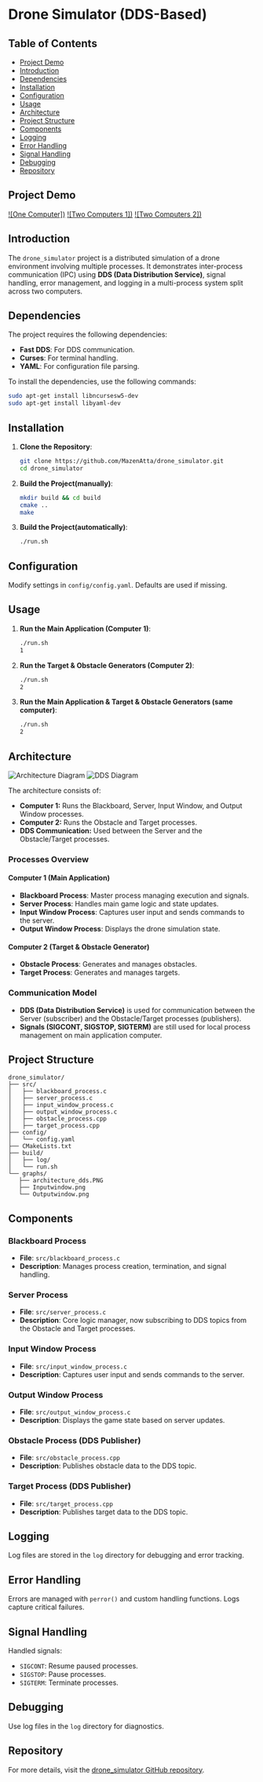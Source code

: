 # Drone Simulator (DDS-Based)

## Table of Contents
- [Project Demo](#project-demo)
- [Introduction](#introduction)
- [Dependencies](#dependencies)
- [Installation](#installation)
- [Configuration](#configuration)
- [Usage](#usage)
- [Architecture](#architecture)
- [Project Structure](#project-structure)
- [Components](#components)
- [Logging](#logging)
- [Error Handling](#error-handling)
- [Signal Handling](#signal-handling)
- [Debugging](#debugging)
- [Repository](#repository)

## Project Demo

[![One Computer])](https://drive.google.com/file/d/1EBTtN-gIMC3GMbld8eKrcUvEuC2V4qEU/view?usp=drive_link)
[![Two Computers 1])](https://drive.google.com/file/d/1J1YTfIWsN3fiVha21Qg0k1I2rGuXVrJu/view?usp=drive_link)
[![Two Computers 2])](https://drive.google.com/file/d/1oxCPAR6arX9C6x8LmKouhRSKpJIKfLST/view?usp=drive_link)


## Introduction
The `drone_simulator` project is a distributed simulation of a drone environment involving multiple processes. It demonstrates inter-process communication (IPC) using **DDS (Data Distribution Service)**, signal handling, error management, and logging in a multi-process system split across two computers.

## Dependencies
The project requires the following dependencies:
- **Fast DDS**: For DDS communication.
- **Curses**: For terminal handling.
- **YAML**: For configuration file parsing.

To install the dependencies, use the following commands:
```sh
sudo apt-get install libncursesw5-dev
sudo apt-get install libyaml-dev
```

## Installation
1. **Clone the Repository**:
   ```sh
   git clone https://github.com/MazenAtta/drone_simulator.git
   cd drone_simulator
   ```

2. **Build the Project(manually)**:
   ```sh
   mkdir build && cd build
   cmake ..
   make
   ```
3. **Build the Project(automatically)**:
   ```sh
   ./run.sh
   ```

## Configuration
Modify settings in `config/config.yaml`. Defaults are used if missing.

## Usage
1. **Run the Main Application (Computer 1)**:
   ```sh
   ./run.sh
   1
   ```

2. **Run the Target & Obstacle Generators (Computer 2)**:
   ```sh
   ./run.sh
   2
   ```
   
3. **Run the Main Application & Target & Obstacle Generators (same computer)**:
   ```sh
   ./run.sh
   2
   ```

## Architecture
![Architecture Diagram](graphs/Slide3.PNG)
![DDS Diagram](graphs/Slide4.PNG)

The architecture consists of:
- **Computer 1:** Runs the Blackboard, Server, Input Window, and Output Window processes.
- **Computer 2:** Runs the Obstacle and Target processes.
- **DDS Communication:** Used between the Server and the Obstacle/Target processes.

### Processes Overview

#### **Computer 1 (Main Application)**
- **Blackboard Process**: Master process managing execution and signals.
- **Server Process**: Handles main game logic and state updates.
- **Input Window Process**: Captures user input and sends commands to the server.
- **Output Window Process**: Displays the drone simulation state.

#### **Computer 2 (Target & Obstacle Generator)**
- **Obstacle Process**: Generates and manages obstacles.
- **Target Process**: Generates and manages targets.

### Communication Model
- **DDS (Data Distribution Service)** is used for communication between the Server (subscriber) and the Obstacle/Target processes (publishers).
- **Signals (SIGCONT, SIGSTOP, SIGTERM)** are still used for local process management on main application computer.

## Project Structure
```
drone_simulator/
├── src/
│   ├── blackboard_process.c
│   ├── server_process.c
│   ├── input_window_process.c
│   ├── output_window_process.c
│   ├── obstacle_process.cpp
│   ├── target_process.cpp
├── config/
│   └── config.yaml
├── CMakeLists.txt
├── build/
│   ├── log/
│   └── run.sh
└── graphs/
   ├── architecture_dds.PNG
   ├── Inputwindow.png
   └── Outputwindow.png
```

## Components
### Blackboard Process
- **File**: `src/blackboard_process.c`
- **Description**: Manages process creation, termination, and signal handling.

### Server Process
- **File**: `src/server_process.c`
- **Description**: Core logic manager, now subscribing to DDS topics from the Obstacle and Target processes.

### Input Window Process
- **File**: `src/input_window_process.c`
- **Description**: Captures user input and sends commands to the server.

### Output Window Process
- **File**: `src/output_window_process.c`
- **Description**: Displays the game state based on server updates.

### Obstacle Process (DDS Publisher)
- **File**: `src/obstacle_process.cpp`
- **Description**: Publishes obstacle data to the DDS topic.

### Target Process (DDS Publisher)
- **File**: `src/target_process.cpp`
- **Description**: Publishes target data to the DDS topic.

## Logging
Log files are stored in the `log` directory for debugging and error tracking.

## Error Handling
Errors are managed with `perror()` and custom handling functions. Logs capture critical failures.

## Signal Handling
Handled signals:
- `SIGCONT`: Resume paused processes.
- `SIGSTOP`: Pause processes.
- `SIGTERM`: Terminate processes.

## Debugging
Use log files in the `log` directory for diagnostics.

## Repository
For more details, visit the [drone_simulator GitHub repository](https://github.com/MazenAtta/drone_simulator).

